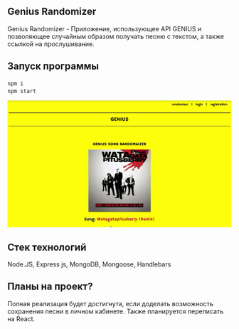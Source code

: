 ## Genius Randomizer

Genius Randomizer - Приложение, использующее API GENIUS
 и позволяющее случайным  образом получать песню с текстом, а также ссылкой на прослушивание.


## Запуск программы

```sh
npm i 
npm start
```



![Example](https://github.com/artemmartov/geniusRandomizer/raw/master/public/GIF.gif)



## Стек технологий
Node.JS, Express js, MongoDB, Mongoose, Handlebars 




## Планы на проект?
Полная реализация будет достигнута, если доделать возможность сохранения песни в личном кабинете. Также планируется переписать на React.
